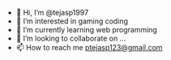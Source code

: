- 👋 Hi, I’m @tejasp1997
- 👀 I’m interested in gaming coding
- 🌱 I’m currently learning web programming
- 💞️ I’m looking to collaborate on ...
- 📫 How to reach me ptejasp123@gmail.com

<!---
tejasp1997/tejasp1997 is a ✨ special ✨ repository because its `README.md` (this file) appears on your GitHub profile.
You can click the Preview link to take a look at your changes.
--->
